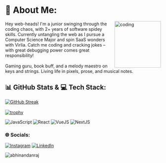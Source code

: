 

# 💫 About Me:
<img align="right" alt="coding" width="150" src="https://media0.giphy.com/media/v1.Y2lkPTc5MGI3NjExeDlvZnBrOHZ0dGFpeG95ODU1czMyN3Zhb3R5amp2ZXJwbzFjb3VxaCZlcD12MV9pbnRlcm5hbF9naWZfYnlfaWQmY3Q9cw/nMy8HTFQRWpudNwbxQ/giphy.webp">
Hey web-heads! I'm a junior swinging through the coding chaos, with 2+ years of software spidey skills. Currently untangling the web as I pursue a Computer Science Major and spin SaaS wonders with Virlia. Catch me coding and cracking jokes – with great debugging power comes great responsibility!<br><br>Gaming guru, book buff, and a melody maestro on keys and strings. Living life in pixels, prose, and musical notes.

## 📊 GitHub Stats & 💻 Tech Stack:
[![GitHub Streak](https://streak-stats.demolab.com?user=MonyVannn&theme=monokai&exclude_days=Sun%2CSat&card_width=880)](https://git.io/streak-stats)
<br></br>
[![trophy](https://github-profile-trophy.vercel.app/?username=MonyVannn&theme=onedark)](https://github.com/ryo-ma/github-profile-trophy)
 
![JavaScript](https://img.shields.io/badge/javascript-%23323330.svg?style=for-the-badge&logo=javascript&logoColor=%23F7DF1E) ![React](https://img.shields.io/badge/react-%2320232a.svg?style=for-the-badge&logo=react&logoColor=%2361DAFB) ![VueJS](https://img.shields.io/badge/Vue.js-35495E?style=for-the-badge&logo=vuedotjs&logoColor=4FC08D) ![NextJS](https://img.shields.io/badge/next.js-000000?style=for-the-badge&logo=nextdotjs&logoColor=white) 
### 🌐 Socials:
[![Instagram](https://img.shields.io/badge/Instagram-%23E4405F.svg?logo=Instagram&logoColor=white)](https://instagram.com/_monyvann_) [![LinkedIn](https://img.shields.io/badge/LinkedIn-%230077B5.svg?logo=linkedin&logoColor=white)](https://linkedin.com/in/Monyvann_Men) 
<p> <img src="https://komarev.com/ghpvc/?username=MonyVannn&label=Visitors&color=0088cc&style=flat-square" alt="abhinandanraj" />
